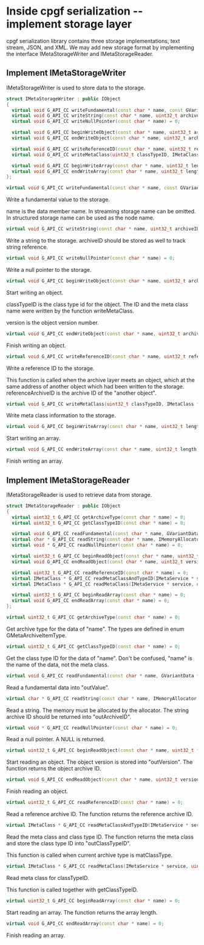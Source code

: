 # Inside cpgf serialization -- implement storage layer

cpgf serialization library contains three storage implementations, text stream, JSON, and XML. We may add new storage format by implementing the interface IMetaStorageWriter and IMetaStorageReader.

## Implement IMetaStorageWriter

IMetaStorageWriter is used to store data to the storage.
```c++
struct IMetaStorageWriter : public IObject
{
  virtual void G_API_CC writeFundamental(const char * name, const GVariantData * value) = 0;
  virtual void G_API_CC writeString(const char * name, uint32_t archiveID, const char * value) = 0;
  virtual void G_API_CC writeNullPointer(const char * name) = 0;

  virtual void G_API_CC beginWriteObject(const char * name, uint32_t archiveID, uint32_t classTypeID, uint32_t version) = 0;
  virtual void G_API_CC endWriteObject(const char * name, uint32_t archiveID, uint32_t classTypeID, uint32_t version) = 0;

  virtual void G_API_CC writeReferenceID(const char * name, uint32_t referenceArchiveID) = 0;
  virtual void G_API_CC writeMetaClass(uint32_t classTypeID, IMetaClass * metaClass) = 0;

  virtual void G_API_CC beginWriteArray(const char * name, uint32_t length) = 0;
  virtual void G_API_CC endWriteArray(const char * name, uint32_t length) = 0;
};
```
```c++
virtual void G_API_CC writeFundamental(const char * name, const GVariantData * value) = 0;
```
Write a fundamental value to the storage.

name is the data member name. In streaming storage name can be omitted. In structured storage name can be used as the node name.
```c++
virtual void G_API_CC writeString(const char * name, uint32_t archiveID, const char * value) = 0;
```
Write a string to the storage. archiveID should be stored as well to track string reference.
```c++
virtual void G_API_CC writeNullPointer(const char * name) = 0;
```
Write a null pointer to the storage.
```c++
virtual void G_API_CC beginWriteObject(const char * name, uint32_t archiveID, uint32_t classTypeID, uint32_t version) = 0;
```
Start writing an object.

classTypeID is the class type id for the object. The ID and the meta class name were written by the function writeMetaClass.

version is the object version number.
```c++
virtual void G_API_CC endWriteObject(const char * name, uint32_t archiveID, uint32_t classTypeID, uint32_t version) = 0;
```
Finish writing an object.
```c++
virtual void G_API_CC writeReferenceID(const char * name, uint32_t referenceArchiveID) = 0;
```
Write a reference ID to the storage.

This function is called when the archive layer meets an object, which at the same address of another object which had been written to the storage. referenceArchiveID is the archive ID of the "another object".
```c++
virtual void G_API_CC writeMetaClass(uint32_t classTypeID, IMetaClass * metaClass) = 0;
```
Write meta class information to the storage.
```c++
virtual void G_API_CC beginWriteArray(const char * name, uint32_t length) = 0;
```
Start writing an array.
```c++
virtual void G_API_CC endWriteArray(const char * name, uint32_t length) = 0;
```
Finish writing an array.

## Implement IMetaStorageReader

IMetaStorageReader is used to retrieve data from storage.
```c++
struct IMetaStorageReader : public IObject
{
  virtual uint32_t G_API_CC getArchiveType(const char * name) = 0;
  virtual uint32_t G_API_CC getClassTypeID(const char * name) = 0;

  virtual void G_API_CC readFundamental(const char * name, GVariantData * outValue) = 0;
  virtual char * G_API_CC readString(const char * name, IMemoryAllocator * allocator, uint32_t * outArchiveID) = 0;
  virtual void * G_API_CC readNullPointer(const char * name) = 0;

  virtual uint32_t G_API_CC beginReadObject(const char * name, uint32_t * outVersion) = 0;
  virtual void G_API_CC endReadObject(const char * name, uint32_t version) = 0;

  virtual uint32_t G_API_CC readReferenceID(const char * name) = 0;
  virtual IMetaClass * G_API_CC readMetaClassAndTypeID(IMetaService * service, uint32_t * outClassTypeID) = 0;
  virtual IMetaClass * G_API_CC readMetaClass(IMetaService * service, uint32_t classTypeID) = 0;

  virtual uint32_t G_API_CC beginReadArray(const char * name) = 0;
  virtual void G_API_CC endReadArray(const char * name) = 0;
};
```
```c++
virtual uint32_t G_API_CC getArchiveType(const char * name) = 0;
```
Get archive type for the data of "name". The types are defined in enum GMetaArchiveItemType.
```c++
virtual uint32_t G_API_CC getClassTypeID(const char * name) = 0;
```
Get the class type ID for the data of "name". Don't be confused, "name" is the name of the data, not the meta class.
```c++
virtual void G_API_CC readFundamental(const char * name, GVariantData * outValue) = 0;
```
Read a fundamental data into "outValue".
```c++
virtual char * G_API_CC readString(const char * name, IMemoryAllocator * allocator, uint32_t * outArchiveID) = 0;
```
Read a string. The memory must be allocated by the allocator. The string archive ID should be returned into "outArchiveID".
```c++
virtual void * G_API_CC readNullPointer(const char * name) = 0;
```
Read a null pointer. A NULL is returned.
```c++
virtual uint32_t G_API_CC beginReadObject(const char * name, uint32_t * outVersion) = 0;
```
Start reading an object. The object version is stored into "outVersion". The function returns the object archive ID.
```c++
virtual void G_API_CC endReadObject(const char * name, uint32_t version) = 0;
```
Finish reading an object.
```c++
virtual uint32_t G_API_CC readReferenceID(const char * name) = 0;
```
Read a reference archive ID. The function returns the reference archive ID.
```c++
virtual IMetaClass * G_API_CC readMetaClassAndTypeID(IMetaService * service, uint32_t * outClassTypeID) = 0;
```
Read the meta class and class type ID. The function returns the meta class and store the class type ID into "outClassTypeID".

This function is called when current archive type is matClassType.
```c++
virtual IMetaClass * G_API_CC readMetaClass(IMetaService * service, uint32_t classTypeID) = 0;
```
Read meta class for classTypeID.

This function is called together with getClassTypeID.
```c++
virtual uint32_t G_API_CC beginReadArray(const char * name) = 0;
```
Start reading an array. The function returns the array length.
```c++
virtual void G_API_CC endReadArray(const char * name) = 0;
```
Finish reading an array.
